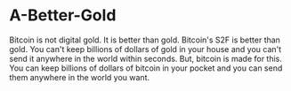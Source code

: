 # A-Better-Gold
Bitcoin is not digital gold. It is better than gold. Bitcoin's S2F is better than gold. You can't keep billions of dollars of gold in your house and you can't send it anywhere in the world within seconds. But, bitcoin is made for this. You can keep billions of dollars of bitcoin in your pocket and you can send them anywhere in the world you want.
